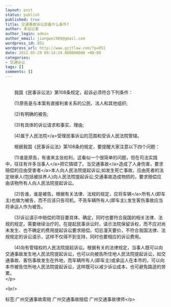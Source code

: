 ```yaml
---
layout: post
status: publish
published: true
title: 交通事故诉讼具备什么条件?
author: 本站记者
author_login: admin
author_email: jiangwei909@gmail.com
wordpress_id: 851
wordpress_url: http://www.gzjtlaw.com/?p=851
date: 2011-05-29 09:14:24.000000000 +08:00
categories:
- 交通诉讼
tags: []
comments: []
---
```

<p><p><br>　　我国《民事诉讼法》第108条规定，起诉必须符合下列条件： <p>　　(1)原告是与本案有直接利害关系的公民、法人和其他组织; <p>　　(2)有明确的被告; <p>　　(3)有具体的诉讼请求和事实、理由; <p>　　(4)属于<a>人民法院<&#47;a>受理民事诉讼的范围和受诉人民法院管辖。 <p>　　根据我国《民事诉讼法》第108条的规定，要提醒大家注意以下四个问题： <p>　　(1)谁是原告，有谁来主张权利，这看似一个很简单的问题，但在司法实践中，往往有许多<a>当事人<&#47;a>把它搞错了。当<a>交通事故<&#47;a>造成了人身伤害，要求赔偿的应由<a>受害者<&#47;a>本人向人民法院提起诉讼;如发生死亡事故，应由死者的法定继承人(包括被扶养人)向人民法院提起诉讼;交通事故造成物损的，要求赔偿应由该物所有人向人民法院提起诉讼。 <p>　　(2)告谁，谁是被告。根据有关法律、法规的规定，应将<a>车辆<&#47;a>所有人(即车主)也做为被告，而不应该只告司机，不告车辆所有人(即车主);发生客伤事故应当将承运人作为被告。 <p>　　(3)诉讼请示中赔偿的项目要具体、确定，同时也要符合我国的相关法律、法规的规定。需要继续治疗的，在提起民事诉讼时，请示法院保留诉权，而不应对尚未发生、也不确定的费用提起诉讼要求赔偿。切忌漫天要价，不符合我国法律、法规规定的诉讼请示，这样不仅得不到支持，同时也要相应的诉讼费用。 <p>　　(4)向有管辖权的人民法院提起诉讼。根据有关的法律规定，当事人既可以向交通事故发生地人民法院提起诉讼，也可以向被告所住地人民法院提起诉讼，如交通事故、客伤事故发生在外地，而车辆所有人(即车主)或承运人在本市的，可以向本市被告住所地人民法院提起诉讼，这样既可以减少诉讼成本，也可避免路途的劳累。 <br><&#47;p><br&#47;><p>标签:广州交通事故索赔 广州交通事故赔偿 广州交通事故律师<&#47;p>
